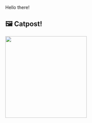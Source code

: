 Hello there!



## 🖼️ Catpost!

<sub>
    <img src="https://cdn2.thecatapi.com/images/iMOn02Fik.false" height="256">
</sub>

